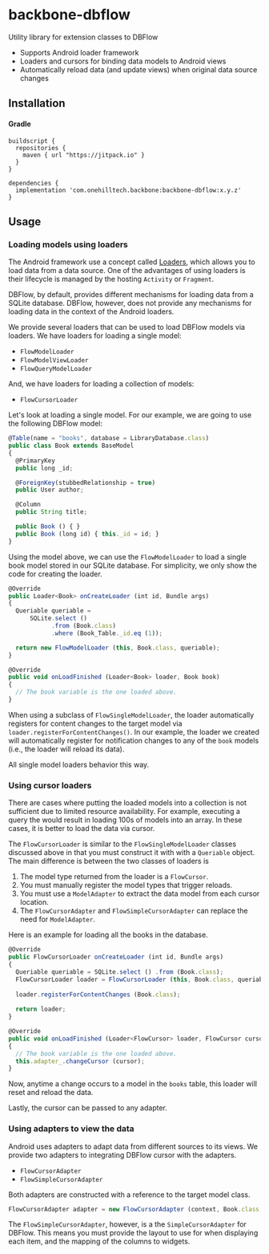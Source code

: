 # backbone-dbflow

Utility library for extension classes to DBFlow

* Supports Android loader framework
* Loaders and cursors for binding data models to Android views
* Automatically reload data (and update views) when original data source changes

## Installation

#### Gradle

```
buildscript {
  repositories {
    maven { url "https://jitpack.io" }
  }
}

dependencies {
  implementation 'com.onehilltech.backbone:backbone-dbflow:x.y.z'
}
```

## Usage

### Loading models using loaders

The Android framework use a concept called 
[Loaders](https://developer.android.com/guide/components/loaders.html), which
allows you to load data from a data source. One of the advantages of using loaders
is their lifecycle is managed by the hosting `Activity` or `Fragment`. 

DBFlow, by default, provides different mechanisms for loading data from a SQLite
database. DBFlow, however, does not provide any mechanisms for loading data in the
context of the Android loaders.

We provide several loaders that can be used to load DBFlow models via loaders. We
have loaders for loading a single model:

* `FlowModelLoader`
* `FlowModelViewLoader`
* `FlowQueryModelLoader`

And, we have loaders for loading a collection of models:

* `FlowCursorLoader`

Let's look at loading a single model. For our example, we are going to use the
following DBFlow model:

```javascript
@Table(name = "books", database = LibraryDatabase.class)
public class Book extends BaseModel
{
  @PrimaryKey
  public long _id;

  @ForeignKey(stubbedRelationship = true)
  public User author;

  @Column
  public String title;

  public Book () { }
  public Book (long id) { this._id = id; }
}
```

Using the model above, we can use the `FlowModelLoader` to load a single book
model stored in our SQLite database. For simplicity, we only show the code for 
creating the loader.

```javascript
@Override
public Loader<Book> onCreateLoader (int id, Bundle args)
{
  Queriable queriable =
      SQLite.select ()
            .from (Book.class)
            .where (Book_Table._id.eq (1));

  return new FlowModelLoader (this, Book.class, queriable);
}

@Override
public void onLoadFinished (Loader<Book> loader, Book book)
{
  // The book variable is the one loaded above.
}
```  

When using a subclass of `FlowSingleModelLoader`, the loader automatically 
registers for content changes to the target model via `loader.registerForContentChanges()`.
In our example, the loader we created will automatically register for notification
changes to any of the `book` models (i.e., the loader will reload its data).

All single model loaders behavior this way.

### Using cursor loaders

There are cases where putting the loaded models into a collection is not sufficient
due to limited resource availability. For example, executing a query the would result
in loading 100s of models into an array. In these cases, it is better to load the data
via cursor.

The `FlowCursorLoader` is similar to the `FlowSingleModelLoader` classes discussed
above in that you must construct it with with a `Queriable` object. The main difference
is between the two classes of loaders is

1. The model type returned from the loader is a `FlowCursor`.
2. You must manually register the model types that trigger reloads.
3. You must use a `ModelAdapter` to extract the data model from each cursor location.
4. The `FlowCursorAdapter` and `FlowSimpleCursorAdapter` can replace the need for `ModelAdapter`.

Here is an example for loading all the books in the database.

```javascript
@Override
public FlowCursorLoader onCreateLoader (int id, Bundle args)
{
  Queriable queriable = SQLite.select () .from (Book.class);
  FlowCursorLoader loader = FlowCursorLoader (this, Book.class, queriable);
  
  loader.registerForContentChanges (Book.class);
  
  return loader;
}

@Override
public void onLoadFinished (Loader<FlowCursor> loader, FlowCursor cursor)
{
  // The book variable is the one loaded above.
  this.adapter_.changeCursor (cursor);
}
``` 

Now, anytime a change occurs to a model in the `books` table, this loader will
reset and reload the data. 

Lastly, the cursor can be passed to any adapter.

### Using adapters to view the data
 
Android uses adapters to adapt data from different sources to its views. We 
provide two adapters to integrating DBFlow cursor with the adapters.

* `FlowCursorAdapter`
* `FlowSimpleCursorAdapter`

Both adapters are constructed with a reference to the target model class.

```javascript
FlowCursorAdapter adapter = new FlowCursorAdapter (context, Book.class, cursor, 0);
```

The `FlowSimpleCursorAdapter`, however, is a the `SimpleCursorAdapter` for DBFlow. This
means you must provide the layout to use for when displaying each item, and the mapping
of the columns to widgets.
